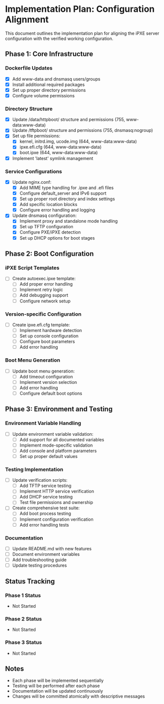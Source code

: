 # Implementation Plan: Configuration Alignment

This document outlines the implementation plan for aligning the iPXE server configuration with the verified working configuration.

## Phase 1: Core Infrastructure

### Dockerfile Updates
- [x] Add www-data and dnsmasq users/groups
- [x] Install additional required packages
- [x] Set up proper directory permissions
- [x] Configure volume permissions

### Directory Structure
- [x] Update /data/httpboot/ structure and permissions (755, www-data:www-data)
- [x] Update /tftpboot/ structure and permissions (755, dnsmasq:nogroup)
- [x] Set up file permissions:
  - [x] kernel, initrd.img, ucode.img (644, www-data:www-data)
  - [x] ipxe.efi.cfg (644, www-data:www-data)
  - [x] boot.ipxe (644, www-data:www-data)
- [x] Implement 'latest' symlink management

### Service Configurations
- [x] Update nginx.conf:
  - [x] Add MIME type handling for .ipxe and .efi files
  - [x] Configure default_server and IPv6 support
  - [x] Set up proper root directory and index settings
  - [x] Add specific location blocks
  - [x] Configure error handling and logging
- [x] Update dnsmasq configuration:
  - [x] Implement proxy and standalone mode handling
  - [x] Set up TFTP configuration
  - [x] Configure PXE/iPXE detection
  - [x] Set up DHCP options for boot stages

## Phase 2: Boot Configuration

### iPXE Script Templates
- [ ] Create autoexec.ipxe template:
  - [ ] Add proper error handling
  - [ ] Implement retry logic
  - [ ] Add debugging support
  - [ ] Configure network setup

### Version-specific Configuration
- [ ] Create ipxe.efi.cfg template:
  - [ ] Implement hardware detection
  - [ ] Set up console configuration
  - [ ] Configure boot parameters
  - [ ] Add error handling

### Boot Menu Generation
- [ ] Update boot menu generation:
  - [ ] Add timeout configuration
  - [ ] Implement version selection
  - [ ] Add error handling
  - [ ] Configure default boot options

## Phase 3: Environment and Testing

### Environment Variable Handling
- [ ] Update environment variable validation:
  - [ ] Add support for all documented variables
  - [ ] Implement mode-specific validation
  - [ ] Add console and platform parameters
  - [ ] Set up proper default values

### Testing Implementation
- [ ] Update verification scripts:
  - [ ] Add TFTP service testing
  - [ ] Implement HTTP service verification
  - [ ] Add DHCP service testing
  - [ ] Test file permissions and ownership
- [ ] Create comprehensive test suite:
  - [ ] Add boot process testing
  - [ ] Implement configuration verification
  - [ ] Add error handling tests

### Documentation
- [ ] Update README.md with new features
- [ ] Document environment variables
- [ ] Add troubleshooting guide
- [ ] Update testing procedures

## Status Tracking

### Phase 1 Status
- Not Started

### Phase 2 Status
- Not Started

### Phase 3 Status
- Not Started

## Notes
- Each phase will be implemented sequentially
- Testing will be performed after each phase
- Documentation will be updated continuously
- Changes will be committed atomically with descriptive messages
